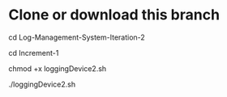 # Clone or download this branch

cd Log-Management-System-Iteration-2

cd Increment-1

chmod +x loggingDevice2.sh

./loggingDevice2.sh
